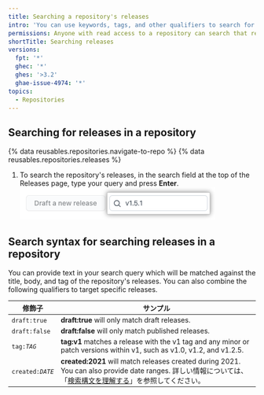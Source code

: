 ```yaml
---
title: Searching a repository's releases
intro: 'You can use keywords, tags, and other qualifiers to search for particular releases in a repository.'
permissions: Anyone with read access to a repository can search that repository's releases.
shortTitle: Searching releases
versions:
  fpt: '*'
  ghec: '*'
  ghes: '>3.2'
  ghae-issue-4974: '*'
topics:
  - Repositories
---
```


## Searching for releases in a repository

{% data reusables.repositories.navigate-to-repo %}
{% data reusables.repositories.releases %}
1. To search the repository's releases, in the search field at the top of the Releases page, type your query and press **Enter**. ![Releases search field](/assets/images/help/releases/search-releases.png)

## Search syntax for searching releases in a repository

You can provide text in your search query which will be matched against the title, body, and tag of the repository's releases. You can also combine the following qualifiers to target specific releases.

| 修飾子                       | サンプル                                                                                                                                                                                                                                    |
| ------------------------- | --------------------------------------------------------------------------------------------------------------------------------------------------------------------------------------------------------------------------------------- |
| `draft:true`              | **draft:true** will only match draft releases.                                                                                                                                                                                          |
| `draft:false`             | **draft:false** will only match published releases.                                                                                                                                                                                     |
| <code>tag:<em>TAG</em></code> | **tag:v1** matches a release with the v1 tag and any minor or patch versions within v1, such as v1.0, v1.2, and v1.2.5.                                                                                                                 |
| <code>created:<em>DATE</em></code> | **created:2021** will match releases created during 2021. You can also provide date ranges. 詳しい情報については、「[検索構文を理解する](/search-github/getting-started-with-searching-on-github/understanding-the-search-syntax#query-for-dates)」を参照してください。 |
